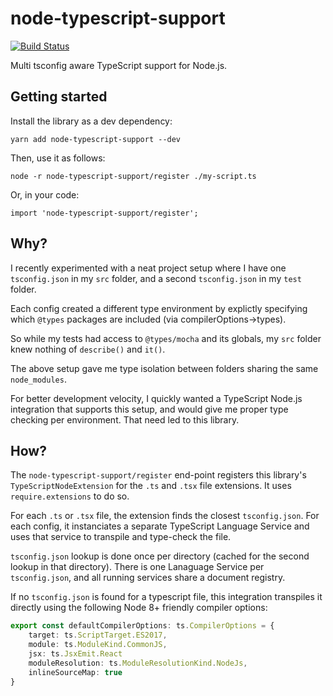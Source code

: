 # node-typescript-support
[![Build Status](https://travis-ci.com/AviVahl/node-typescript-support.svg?branch=master)](https://travis-ci.com/AviVahl/node-typescript-support)

Multi tsconfig aware TypeScript support for Node.js.

## Getting started

Install the library as a dev dependency: 
```
yarn add node-typescript-support --dev
```

Then, use it as follows:
```
node -r node-typescript-support/register ./my-script.ts
```

Or, in your code:
```
import 'node-typescript-support/register';
```

## Why?

I recently experimented with a neat project setup where I have one
`tsconfig.json` in my `src` folder, and a second `tsconfig.json`
in my `test` folder.

Each config created a different type environment by explictly
specifying which `@types` packages are included (via compilerOptions->types).

So while my tests had access to `@types/mocha` and its globals, my
`src` folder knew nothing of `describe()` and `it()`.

The above setup gave me type isolation between folders sharing
the same `node_modules`.

For better development velocity, I quickly wanted a TypeScript Node.js
integration that supports this setup, and would give me proper
type checking per environment. That need led to this library. 

## How?

The `node-typescript-support/register` end-point registers this library's
`TypeScriptNodeExtension` for the `.ts` and `.tsx` file extensions.
It uses `require.extensions` to do so.

For each `.ts` or `.tsx` file, the extension finds the closest `tsconfig.json`.
For each config, it instanciates a separate TypeScript Language Service and
uses that service to transpile and type-check the file.

`tsconfig.json` lookup is done once per directory (cached for the second
lookup in that directory). There is one Lanaguage Service per `tsconfig.json`,
and all running services share a document registry.  

If no `tsconfig.json` is found for a typescript file,
this integration transpiles it directly using the following
Node 8+ friendly compiler options:
```ts
export const defaultCompilerOptions: ts.CompilerOptions = {
    target: ts.ScriptTarget.ES2017,
    module: ts.ModuleKind.CommonJS,
    jsx: ts.JsxEmit.React
    moduleResolution: ts.ModuleResolutionKind.NodeJs,
    inlineSourceMap: true
}
```
